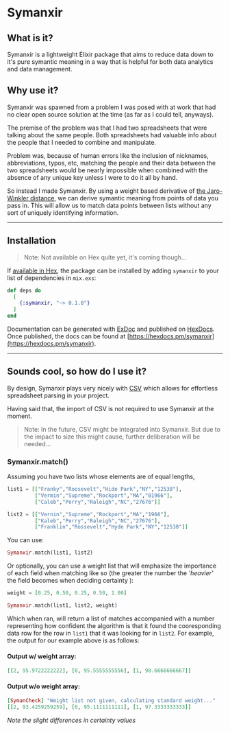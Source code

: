 # Symanxir

What is it?
------

Symanxir is a lightweight Elixir package that aims to reduce data down to it's pure symantic meaning in a way that is helpful for both data analytics and data management.

Why use it?
------

Symanxir was spawned from a problem I was posed with at work that had no clear open source solution at the time (as far as I could tell, anyways).

The premise of the problem was that I had two spreadsheets that were talking about the same people. Both spreadsheets had valuable info about the people that I needed to combine and manipulate.

Problem was, because of human errors like the inclusion of nicknames, abbreviations, typos, etc, matching the people and their data between the two spreadsheets would be nearly impossible when combined with the absence of any unique key unless I were to do it all by hand.

So instead I made Symanxir. By using a weight based derivative of [the Jaro-Winkler distance](https://en.wikipedia.org/wiki/Jaro%E2%80%93Winkler_distance), we can derive symantic meaning from points of data you pass in. This will allow us to match data points between lists without any sort of uniquely identifying information.

---

## Installation
> Note: Not available on Hex quite yet, it's coming though... 

If [available in Hex](https://hex.pm/docs/publish), the package can be installed
by adding `symanxir` to your list of dependencies in `mix.exs`:

```elixir
def deps do
  [
    {:symanxir, "~> 0.1.0"}
  ]
end
```

Documentation can be generated with [ExDoc](https://github.com/elixir-lang/ex_doc)
and published on [HexDocs](https://hexdocs.pm). Once published, the docs can
be found at [https://hexdocs.pm/symanxir](https://hexdocs.pm/symanxir).

---

## Sounds cool, so how do I use it?

By design, Symanxir plays very nicely with [CSV](https://github.com/beatrichartz/csv) which allows for effortless spreadsheet parsing in your project.

Having said that, the import of CSV is not required to use Symanxir at the moment. 

> Note: In the future, CSV might be integrated into Symanxir. But due to the impact to size this might cause, further deliberation will be needed...

### Symanxir.match()

Assuming you have two lists whose elements are of equal lengths,

```elixir
list1 = [["Franky","Roosevelt","Hide Park","NY","12538"],
         ["Vermin","Supreme","Rockport","MA","01966"],
         ["Caleb","Perry","Raleigh","NC","27676"]]

list2 = [["Vernin","Supreme","Rockport","MA","1966"],
         ["Kaleb","Perry","Raleigh","NC","27676"],
         ["Franklin","Rossevelt","Hyde Park","NY","12538"]]
```

You can use:

```elixir
Symanxir.match(list1, list2)
```

Or optionally, you can use a weight list that will emphasize the importance of each field when matching like so (the greater the number the *'heavier'* the field becomes when deciding certainty ):

```elixir
weight = [0.25, 0.50, 0.25, 0.50, 1.00]
```

```elixir
Symanxir.match(list1, list2, weight)
```

Which when ran, will return a list of matches accompanied with a number representing how confident the algorithm is that it found the cooresponding data row for the row in `list1` that it was looking for in `list2`. For example, the output for our example above is as follows:

#### Output w/ weight array:
```elixir
[[2, 95.9722222222], [0, 95.5555555556], [1, 98.6666666667]]
```

#### Output w/o weight array:
```elixir
[SymanCheck] "Weight list not given, calculating standard weight..."
[[2, 93.4259259259], [0, 95.1111111111], [1, 97.3333333333]]
```

*Note the slight differences in certainty values*